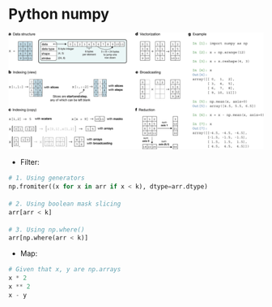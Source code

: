 # Python numpy

![Numpy concepts](../images/numpy-visual.png)

* Filter:

```python
# 1. Using generators
np.fromiter((x for x in arr if x < k), dtype=arr.dtype)

# 2. Using boolean mask slicing
arr[arr < k]

# 3. Using np.where()
arr[np.where(arr < k)]
```

* Map:

```python
# Given that x, y are np.arrays
x * 2
x ** 2
x - y
```
